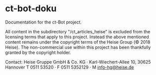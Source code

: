 # ct-bot-doku
Documentation for the ct-Bot project.

All content in the subdirectory "/ct_articles_heise" is excluded from the licensing terms that apply to this project. Instead the above mentioned content remains under the copyright terms of the Heise Group (© 2018 Heise). The non-commercial use within this project has been thankfully granted by the copyright holder.

Contact:
Heise Gruppe GmbH & Co. KG · Karl-Wiechert-Allee 10, 30625 Hannover
T 0511 53520 · F 0511 5352129 · M info-hg@heise.de
